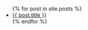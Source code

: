 <ul>
  {% for post in site.posts %}
    <li>
      <a href="/_posts{{ post.path }}">{{ post.title }}</a>
    </li>
  {% endfor %}
</ul>
